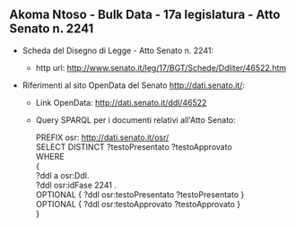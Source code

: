 ## Akoma Ntoso - Bulk Data - 17a legislatura - Atto Senato n. 2241 ##

* Scheda del Disegno di Legge - Atto Senato n. 2241:
	* http url: http://www.senato.it/leg/17/BGT/Schede/Ddliter/46522.htm

* Riferimenti al sito OpenData del Senato http://dati.senato.it/:
	* Link OpenData: http://dati.senato.it/ddl/46522
	* Query SPARQL per i documenti relativi all'Atto Senato:

        PREFIX osr: <http://dati.senato.it/osr/>  
		SELECT DISTINCT ?testoPresentato ?testoApprovato  
		WHERE  
		{  
		    ?ddl a osr:Ddl.  
		    ?ddl osr:idFase 2241 .  
		    OPTIONAL { ?ddl osr:testoPresentato ?testoPresentato }  
		    OPTIONAL { ?ddl osr:testoApprovato ?testoApprovato }  
		}
		